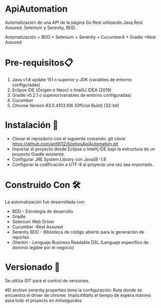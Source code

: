 # ApiAutomation
Automatización de una API de la página Go Rest utilizando Java,Rest Assured, Selenium y Serenity, BDD.

Automatización + BDD + Selenium + Serenity + Cucumber4 + Gradle +Rest Assured

# Pre-requisitos📋
1.   Java v1.8 update 151 o superior y JDK (variables de entorno configuradas)
2.   Eclipse IDE (Oxigen o Neon) o IntelliJ IDEA (2019)
3.   Gradle v5.2.1 o superior(variables de entorno configuradas)
4.   Cucumber
5.   Chrome Versión 83.0.4103.106 (Official Build) (32-bit) 

# Instalación 🔧
- Clonar el repositorio con el siguiente comando: git clone https://github.com/ant9112/SophosApiAutomation.git
- Importar el proyecto desde Eclipse o Intellij IDE bajo la estructura de un proyecto Gradle existente.
- Configurar JRE System Library con JavaSE-1.8
- Configurar la codificación a UTF-8 al proyecto una vez sea importado.

# Construido Con 🛠️
La automatización fue desarrollada con:
- BDD - Estrategia de desarrollo
- Gradle
- Selenium Web Driver
- Cucumber
-Rest Assured
- Serenity BDD - Biblioteca de código abierto para la generación de reportes
- Gherkin - Lenguaje Business Readable DSL (Lenguaje especifico de dominio legible por el negocio)

# Versionado 📌
Se utiliza GIT para el control de versiones.

#El archivo serenity.properties tiene la configuración:
Ruta donde se encuentra el driver de chrome. 
ImplicitWaits el tiempo de espera máximo para todo el proyecto en milisegundos
